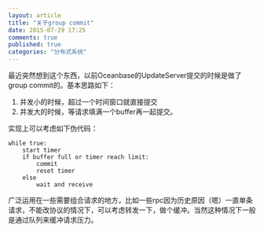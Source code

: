 ```yaml
---
layout: article
title: "关于group commit"
date: 2015-07-29 17:25
comments: true
published: true
categories: "分布式系统"
---
```

  最近突然想到这个东西，以前Oceanbase的UpdateServer提交的时候是做了group commit的。基本思路如下：

  1. 并发小的时候，超过一个时间窗口就直接提交
  2. 并发大的时候，等请求填满一个buffer再一起提交。

  实现上可以考虑如下伪代码：

  	while true:
  		start timer
  		if buffer full or timer reach limit:
  			commit
  			reset timer
  		else
  			wait and receive

  广泛运用在一些需要组合请求的地方，比如一些rpc因为历史原因（嗯）一直单条请求，不能改协议的情况下，可以考虑转发一下，做个缓冲。当然这种情况下一般是通过队列来缓冲请求压力。
